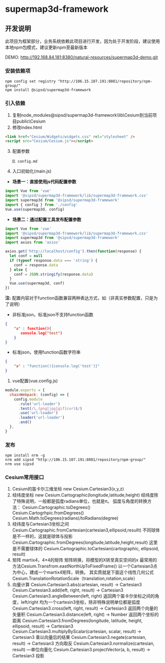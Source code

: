 # supermap3d-framework

## 开发说明

此项目为框架部分，业务系统依赖此项目进行开发，因为处于开发阶段，建议使用本地npm包模式，建议更新npm至最新版本

DEMO: http://192.168.84.181:8380/natural-resources/supermap3d-demo.git

### 安装依赖项

```
npm config set registry "http://106.15.107.191:8081/repository/npm-group/"
npm install @sipsd/supermap3d-framework
```

### 引入依赖

1. 复制node_modules\@sipsd/supermap3d-framework\lib\Cesium到当前项目public\Cesium
2. 修改index.html

```html
<link href="Cesium/Widgets/widgets.css" rel="stylesheet" />
<script src="Cesium/Cesium.js"></script>
```

3. 配置参数

```
   见 config.md
```

4. 入口初始化(main.js)

* **场景一：直接使用js代码配置参数**

```javascript
import Vue from 'vue'
import '@sipsd/supermap3d-framework/lib/supermap3d-framework.css'
import supermap3d from '@sipsd/supermap3d-framework'
import { config } from './config'
Vue.use(supermap3d, config)
```

* **场景二：通过配置工具发布配置参数**

```javascript
import Vue from 'vue'
import '@sipsd/supermap3d-framework/lib/supermap3d-framework.css'
import supermap3d from '@sipsd/supermap3d-framework'
import axios from 'axios'

axios.get('http://localhost/config').then(function(response) {
  let conf = null
  if (typeof response.data === 'string') {
    conf = response.data
  } else {
    conf = JSON.stringify(response.data)
  }
  Vue.use(supermap3d, conf)
})
```

**注:** 配置内容对于function函数兼容两种表达方式，如（非真实参数配置，只是为了说明）

* 非标准json，标准json不支持function函数

```json
{
    "a" : function(){
       console.log("test")
    }
}
```

* 标准json，使用function函数字符串
  
```json
{
    "a" : "function(){console.log('test')}"
}
```

1. vue配置(vue.config.js)

```javascript
module.exports = {
  chainWebpack: (config) => {
    config.module
      .rule('url-loader')
      .test(/\.(png|jpg|gif|cur)$/)
      .use('url-loader')
      .loader('url-loader')
      .end()
  },
}
```

### 发布

```
npm install nrm -g
nrm add sipsd "http://106.15.107.191:8081/repository/npm-group/"
nrm use sipsd
```

### Cesium常用接口

1. Cesium的笛卡尔三维坐标 new Cesium.Cartesian3(x,y,z)
2. 经纬度坐标 new Cesium.Cartographic(longitude,latitude,height)
   经纬度除了特殊说明，一般都是弧度radians单位，也就是π。
   弧度与角度的转换方法：
   Cesium.Cartographic.toDegrees()
   Cesium.Cartogrhpic.fromDegrees()
   Cesium.Math.toDegrees(radians)/toRadians(degree)
3. 经纬度与Cartesian3坐标之间
   Cesium.Cartographic.fromCartesian(cartesian3,ellipsoid,resullt)
   不同球体是不一样的，这就是球体与投影
   Cesium.Cartographic.fromDegrees(longitude,latitude,height,result)
   这里是不需要球体的
   Cesium.Cartographic.toCartesian(cartographic, ellipsoid, result)
4. 矩阵
   martix4，4*4的矩阵 矩阵转换，将模型的X转至真实空间的x
   最常用的方法Cesium.Transfrom.eastNorthUpToFixedFrame() 以一个Cartesian3点为中心，建成一个martix4矩阵，转换。
   其实质就是下面这个线性几何公式
   Cesium.TranslationRotationScale（translation,rotation,scale）
5. 向量计算
   Cesium.Cartesian3.abs(cartesian, result) → Cartesian3
   Cesium.Cartesian3.add(left, right, result) → Cartesian3
   Cesium.Cartesian3.angleBetween(left, right) 返回两个笛卡尔坐标之间的角度，left/right 均为一个cartesin3坐标，除非特殊说明单位都是弧度
   Cesium.Cartesian3.cross(left, right, result) → Cartesian3 返回两个向量的矢量积
   Cesium.Cartesian3.distance(left, right) → Number 返回两个坐标的距离
   Cesium.Cartesian3.fromDegrees(longitude, latitude, height, ellipsoid, result) → Cartesian3
   Cesium.Cartesian3.multiplyByScalar(cartesian, scalar, result) → Cartesian3   乘以向量后的结果
   Cesium.Cartesian3.negate(cartesian, result) → Cartesian3 方向取反
   Cesium.Cartesian3.normalize(cartesian, result) —单位向量化
   Cesium.Cartesian3.projectVector(a, b, result) → Cartesian3 投影
